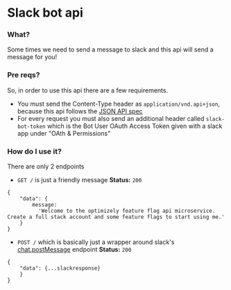 # Slack bot api

### What?

Some times we need to send a message to slack and this api will send a message for you!

### Pre reqs?

So, in order to use this api there are a few requirements. 
- You must send the Content-Type header as `application/vnd.api+json`, because this api follows the [JSON API spec](https://jsonapi.org/)
- For every request you must also send an additional header called `slack-bot-token` which is the Bot User OAuth Access Token given with a slack app under "OAth & Permissions"

### How do I use it?

There are only 2 endpoints
- `GET /` is just a friendly message
**Status:** `200`
```
{
    "data": {
        message:
          'Welcome to the optimizely feature flag api microservice. Create a full stack account and some feature flags to start using me.'
    }
}
```
- `POST /` which is basically just a wrapper around slack's [chat.postMessage](https://api.slack.com/methods/chat.postMessage) endpoint
**Status:** `200`
```
{
    "data": {...slackresponse}
    }
}